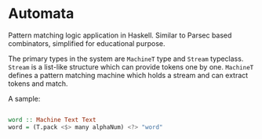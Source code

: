 # Automata

Pattern matching logic application in Haskell.  Similar to Parsec based
combinators, simplified for educational purpose.

The primary types in the system are `MachineT` type and `Stream` typeclass.
`Stream` is a list-like structure which can provide tokens one by one.
`MachineT` defines a pattern matching machine which holds a stream and can
extract tokens and match.

A sample:

```Haskell

word :: Machine Text Text
word = (T.pack <$> many alphaNum) <?> "word"
```
